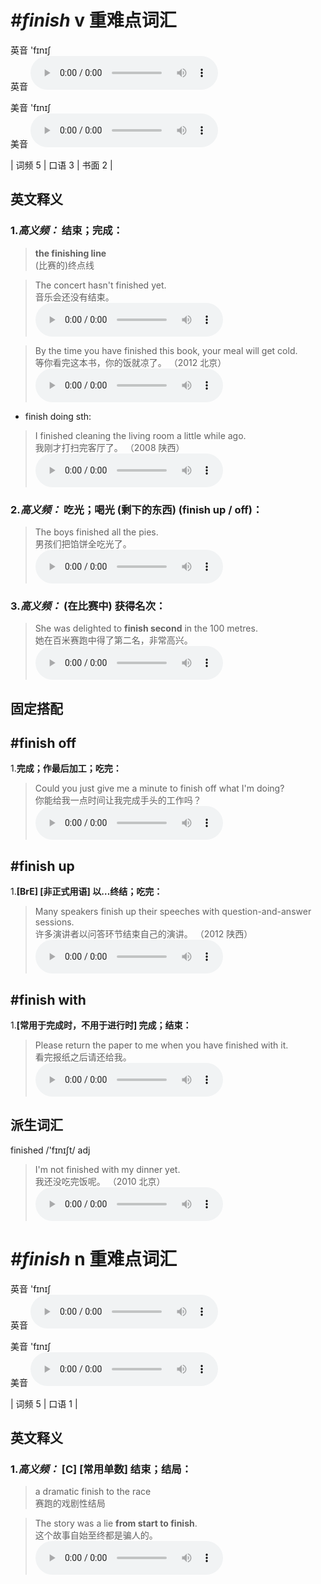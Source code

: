 # ***\#finish*** v  重难点词汇
英音 'fɪnɪʃ  
英音
<audio src="./media/finish-B.aac" controls="controls"></audio>

美音 'fɪnɪʃ  
美音
<audio src="./media/finish.aac" controls="controls"></audio>



| 词频 5 | 口语 3 | 书面 2 |  

英文释义
---
### 1.*高义频：* **结束；完成：**  

 > **the finishing line**   
 > (比赛的)终点线    

 > The concert hasn't finished yet.  
 > 音乐会还没有结束。    
<audio src="./media/finish-1.aac" controls="controls"></audio>

 > By the time you have finished this book, your meal will get cold.  
 > 等你看完这本书，你的饭就凉了。  （2012 北京）  
<audio src="./media/finish-2.aac" controls="controls"></audio>

- finish doing sth:

 > I finished cleaning the living room a little while ago.  
 > 我刚才打扫完客厅了。  （2008 陕西）  
<audio src="./media/finish-3.aac" controls="controls"></audio>

### 2.*高义频：* **吃光；喝光 (剩下的东西) (finish up / off)：**  

 > The boys finished all the pies.  
 > 男孩们把馅饼全吃光了。    
<audio src="./media/finish-4.aac" controls="controls"></audio>

### 3.*高义频：* **(在比赛中) 获得名次：**  

 > She was delighted to **finish second** in the 100 metres.  
 > 她在百米赛跑中得了第二名，非常高兴。    
<audio src="./media/She was delighted to finish second in the 100 metres_AAC.aac" controls="controls"></audio>


固定搭配
---
## \#finish off 
1.**完成；作最后加工；吃完：**  

 > Could you just give me a minute to finish off what I'm doing?  
 > 你能给我一点时间让我完成手头的工作吗？    
<audio src="./media/finish-6.aac" controls="controls"></audio>

## \#finish up
1.**[BrE] [非正式用语] 以…终结；吃完：**  

 > Many speakers finish up their speeches with question-and-answer sessions.  
 > 许多演讲者以问答环节结束自己的演讲。  （2012 陕西）  
<audio src="./media/finish-7.aac" controls="controls"></audio>

## \#finish with
1.**[常用于完成时，不用于进行时] 完成；结束：**  

 > Please return the paper to me when you have finished with it.  
 > 看完报纸之后请还给我。    
<audio src="./media/finish-8.aac" controls="controls"></audio>


派生词汇
---
finished /'fɪnɪʃt/ adj   
 > I'm not finished with my dinner yet.  
 > 我还没吃完饭呢。  （2010 北京）  
<audio src="./media/I'm not finished_AAC.aac" controls="controls"></audio>


# ***\#finish*** n  重难点词汇
英音 'fɪnɪʃ  
英音
<audio src="./media/finish-B.aac" controls="controls"></audio>

美音 'fɪnɪʃ  
美音
<audio src="./media/finish.aac" controls="controls"></audio>



| 词频 5 | 口语 1 |  

英文释义
---
### 1.*高义频：* **[C] [常用单数] 结束；结局：**  

 > a dramatic finish to the race   
 > 赛跑的戏剧性结局    

 > The story was a lie **from start to finish**.  
 > 这个故事自始至终都是骗人的。    
<audio src="./media/finish-9.aac" controls="controls"></audio>


